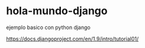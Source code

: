 # hola-mundo-django
ejemplo basico con python django

https://docs.djangoproject.com/en/1.9/intro/tutorial01/
